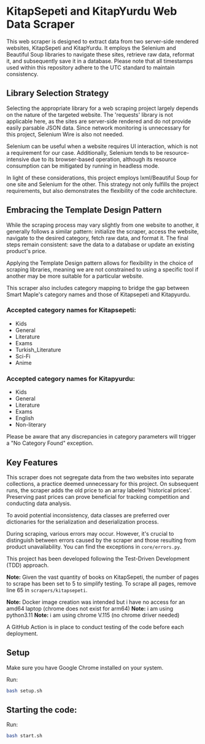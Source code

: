# KitapSepeti and KitapYurdu Web Data Scraper

This web scraper is designed to extract data from two server-side rendered websites, KitapSepeti and KitapYurdu. It
employs the Selenium and Beautiful Soup libraries to navigate these sites, retrieve raw data, reformat it, and
subsequently save it in a database. Please note that all timestamps used within this repository adhere to the UTC
standard to maintain consistency.

## Library Selection Strategy

Selecting the appropriate library for a web scraping project largely depends on the nature of the targeted website.
The 'requests' library is not applicable here, as the sites are server-side rendered and do not provide easily parsable
JSON data. Since network monitoring is unnecessary for this project, Selenium Wire is also not needed.

Selenium can be useful when a website requires UI interaction, which is not a requirement for our case. Additionally,
Selenium tends to be resource-intensive due to its browser-based operation, although its resource consumption can be
mitigated by running in headless mode.

In light of these considerations, this project employs lxml/Beautiful Soup for one site and Selenium for the other. This
strategy not only fulfills the project requirements, but also demonstrates the flexibility of the code architecture.

## Embracing the Template Design Pattern

While the scraping process may vary slightly from one website to another, it generally follows a similar pattern:
initialize the scraper, access the website, navigate to the desired category, fetch raw data, and format it. The final
steps remain consistent: save the data to a database or update an existing product's price.

Applying the Template Design pattern allows for flexibility in the choice of scraping libraries, meaning we are not
constrained to using a specific tool if another may be more suitable for a particular website.

This scraper also includes category mapping to bridge the gap between Smart Maple's category names and those of
Kitapsepeti and Kitapyurdu.

### Accepted category names for Kitapsepeti:

- Kids
- General
- Literature
- Exams
- Turkish_Literature
- Sci-Fi
- Anime

### Accepted category names for Kitapyurdu:

- Kids
- General
- Literature
- Exams
- English
- Non-literary

Please be aware that any discrepancies in category parameters will trigger a "No Category Found" exception.

## Key Features

This scraper does not segregate data from the two websites into separate collections, a practice deemed unnecessary for
this project. On subsequent runs, the scraper adds the old price to an array labeled 'historical prices'. Preserving
past prices can prove beneficial for tracking competition and conducting data analysis.

To avoid potential inconsistency, data classes are preferred over dictionaries for the serialization and deserialization
process.

During scraping, various errors may occur. However, it's crucial to distinguish between errors caused by the scraper and
those resulting from product unavailability. You can find the exceptions in `core/errors.py`.

This project has been developed following the Test-Driven Development (TDD) approach.

**Note:** Given the vast quantity of books on KitapSepeti, the number of pages to scrape has been set to 5 to simplify
testing. To scrape all pages, remove line 65 in `scrapers/kitapsepeti`.

**Note:** Docker image creation was intended but i have no access for an amd64 laptop (chrome does not exist for arm64)
**Note:** i am using python3.11
**Note:** i am using chrome V.115 (no chrome driver needed)

A GitHub Action is in place to conduct testing of the code before each deployment.

## Setup

Make sure you have Google Chrome installed on your system.

Run:

```bash
bash setup.sh
```

## Starting the code:

Run:

```bash
bash start.sh
```



